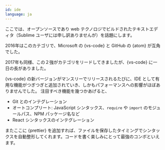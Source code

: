 ```yaml
---
id: ide  
language: ja
---
```


ここでは、オープンソースであり web テクノロジでビルドされたテキストエディタ（Sublime ユーザには申し訳ありませんが）を話題にします。

2016年はこのカテゴリで、Microsoft の {vs-code} と GitHub の {atom} が互角でした。

2017年も同様、この２強がカテゴリをリードしてきましたが、{vs-code} に一日の長がありました。

{vs-code} の新バージョンがマンスリーでリリースされるたびに、IDE として有用な機能がつぎつぎと追加されていき、しかもパフォーマンスへの影響がほぼありませんでした。
注目すべき機能を幾つかあげると、

* Git とのインテグレーション
* オートコンプリート: JavaScript シンタックス、`require` や `import` のモジュールパス、NPM パッケージ名など
* React シンタックスのインテグレーション

またここに {prettier} を追加すれば、ファイルを保存したタイミングでシンタックスを自動整形してくれます。コードを書く楽しみにとって最強のコンボといえます。

